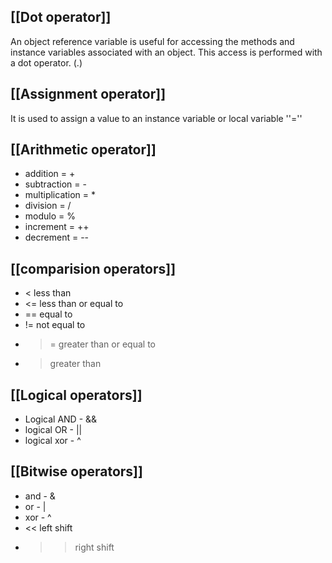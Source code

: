 
## [[Dot operator]]
An object reference variable is useful for accessing the methods and instance variables associated with an object. This access is performed with a dot operator.
(.)

## [[Assignment operator]]
It is used to assign a value to an instance variable or local variable ''=''

## [[Arithmetic operator]]
+ addition = +
+ subtraction = -
+ multiplication = *
+ division = /
+ modulo = %
+ increment = ++
+ decrement = --


## [[comparision operators]]
+ < less than
+ <= less than or equal to
+ == equal to
+ != not equal to
+ >= greater than or equal to
+ >greater than

## [[Logical operators]]
+ Logical AND - &&
+ logical OR - ||
+ logical xor - ^

## [[Bitwise operators]]
+ and - &
+ or - |
+ xor - ^
+ << left shift
+ >> right shift


